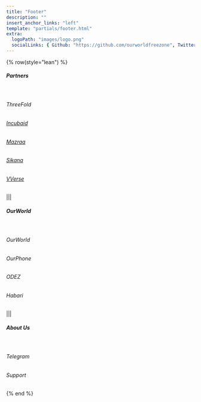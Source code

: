 ```yaml
---
title: "Footer"
description: ""
insert_anchor_links: "left"
template: "partials/footer.html"
extra:
  logoPath: "images/logo.png"
  socialLinks: { Github: "https://github.com/ourworldfreezone", Twitter: "https://twitter.com/threefold_io", Telegram: "https://t.me/threefoldnews"  }
---
```


{% row(style="lean") %}

##### Partners

<br>

<a onclick="window.open('https://threefold.io', '_blank')"><h6>ThreeFold</h6></a>

###### [Incubaid](https://incubaid.com/)

###### [Mazraa](https://maazra.io/)

###### [Sikana](https://sikana.tv/)

###### [VVerse](https://vverse.co/)

|||

##### OurWorld

<br>

<a onclick="window.open('https://ourworld.tf', '_blank')"><h6>OurWorld</h6></a>

<a onclick="window.open('https://ourphone.ourworld.tf/', '_blank')"><h6>OurPhone</h6></a>

<a onclick="window.open('https://ourworld.vindo.ai/slider/95', '_blank')"><h6>ODEZ</h6></a>

<a onclick="window.open('https://habari.ourworld.tf', '_blank')"><h6>Habari</h6></a>


|||

##### About Us

<br>


<a onclick="window.open('https://t.me/threefoldnews', '_blank')"><h6>Telegram</h6></a>


<a onclick="window.open('https://threefoldfaq.crisp.help/en/', '_blank')"><h6>Support</h6></a>


{% end %}


<style>
  a {
cursor: pointer;

  }
  
  </style>
  